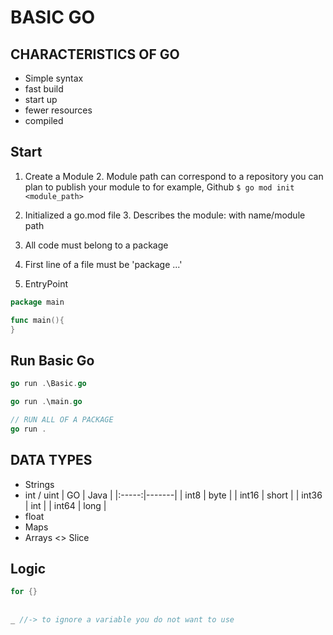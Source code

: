 # BASIC GO

## CHARACTERISTICS OF GO

- Simple syntax
- fast build
- start up 
- fewer resources
- compiled

## Start

1. Create a Module
   2. Module path can correspond to a repository you can plan to publish your module to for example, Github
`$ go mod init <module_path>`

2. Initialized a go.mod file
   3. Describes the module: with name/module path

3. All code must belong to a package
4. First line of a file must be 'package ...'
5. EntryPoint

```Go
package main

func main(){
}
```

## Run Basic Go

```go
go run .\Basic.go

go run .\main.go

// RUN ALL OF A PACKAGE
go run .
```

## DATA TYPES
- Strings
- int / uint
|  GO   | Java  |
|:-----:|-------|
| int8  | byte  |
| int16 | short |
| int36 | int   |
| int64 | long  |
- float
- Maps
- Arrays <> Slice

## Logic
```go
for {}

```
##
```go
_ //-> to ignore a variable you do not want to use
```